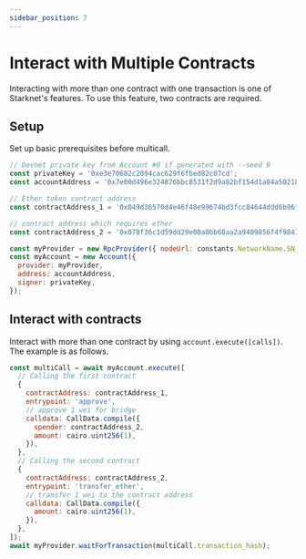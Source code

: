 ```yaml
---
sidebar_position: 7
---
```


# Interact with Multiple Contracts

Interacting with more than one contract with one transaction is one of Starknet's features. To use this feature, two contracts are required.

## Setup

Set up basic prerequisites before multicall.

```javascript
// Devnet private key from Account #0 if generated with --seed 0
const privateKey = '0xe3e70682c2094cac629f6fbed82c07cd';
const accountAddress = '0x7e00d496e324876bbc8531f2d9a82bf154d1a04a50218ee74cdd372f75a551a';

// Ether token contract address
const contractAddress_1 = '0x049d36570d4e46f48e99674bd3fcc84644ddd6b96f7c741b1562b82f9e004dc7';

// contract address which requires ether
const contractAddress_2 = '0x078f36c1d59dd29e00a0bb60aa2a9409856f4f9841c47f165aba5bab4225aa6b';

const myProvider = new RpcProvider({ nodeUrl: constants.NetworkName.SN_SEPOLIA });
const myAccount = new Account({
  provider: myProvider,
  address: accountAddress,
  signer: privateKey,
});
```

## Interact with contracts

Interact with more than one contract by using `account.execute([calls])`. The example is as follows.

```javascript
const multiCall = await myAccount.execute([
  // Calling the first contract
  {
    contractAddress: contractAddress_1,
    entrypoint: 'approve',
    // approve 1 wei for bridge
    calldata: CallData.compile({
      spender: contractAddress_2,
      amount: cairo.uint256(1),
    }),
  },
  // Calling the second contract
  {
    contractAddress: contractAddress_2,
    entrypoint: 'transfer_ether',
    // transfer 1 wei to the contract address
    calldata: CallData.compile({
      amount: cairo.uint256(1),
    }),
  },
]);
await myProvider.waitForTransaction(multiCall.transaction_hash);
```

